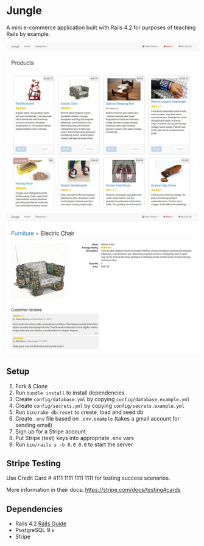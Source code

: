 # Jungle

A mini e-commerce application built with Rails 4.2 for purposes of teaching Rails by example.

![Main index](https://raw.githubusercontent.com/jong86/jungle-rails/master/docs/main_index.jpg)

![Product page](https://github.com/jong86/jungle-rails/blob/master/docs/product_page.jpg)


## Setup

1. Fork & Clone
2. Run `bundle install` to install dependencies
3. Create `config/database.yml` by copying `config/database.example.yml`
4. Create `config/secrets.yml` by copying `config/secrets.example.yml`
5. Run `bin/rake db:reset` to create, load and seed db
6. Create `.env` file based on `.env.example` (takes a gmail account for sending email)
7. Sign up for a Stripe account
8. Put Stripe (test) keys into appropriate .env vars
9. Run `bin/rails s -b 0.0.0.0` to start the server

## Stripe Testing

Use Credit Card # 4111 1111 1111 1111 for testing success scenarios.

More information in their docs: <https://stripe.com/docs/testing#cards>

## Dependencies

* Rails 4.2 [Rails Guide](http://guides.rubyonrails.org/v4.2/)
* PostgreSQL 9.x
* Stripe
